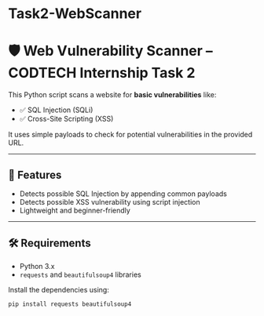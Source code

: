 # Task2-WebScanner
# 🛡️ Web Vulnerability Scanner – CODTECH Internship Task 2

This Python script scans a website for **basic vulnerabilities** like:

- ✅ SQL Injection (SQLi)
- ✅ Cross-Site Scripting (XSS)

It uses simple payloads to check for potential vulnerabilities in the provided URL.

---

## 📜 Features

- Detects possible SQL Injection by appending common payloads
- Detects possible XSS vulnerability using script injection
- Lightweight and beginner-friendly

---

## 🛠️ Requirements

- Python 3.x
- `requests` and `beautifulsoup4` libraries

Install the dependencies using:

```bash
pip install requests beautifulsoup4
